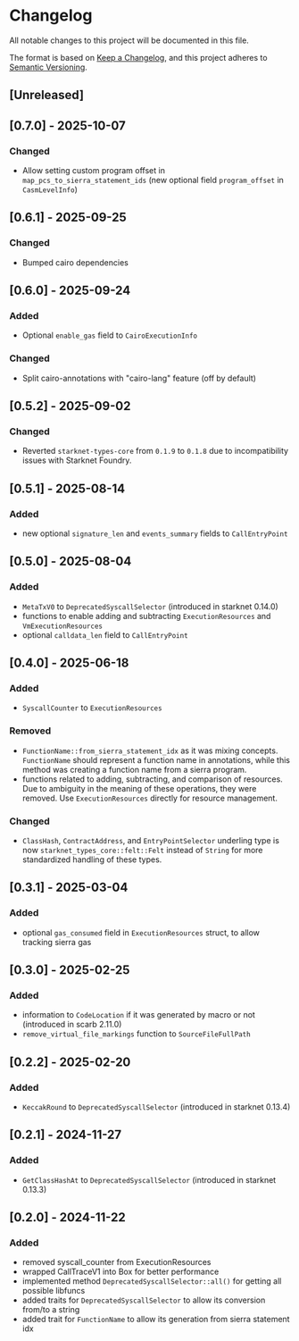 # Changelog

All notable changes to this project will be documented in this file.

The format is based on [Keep a Changelog](https://keepachangelog.com/en/1.1.0/),
and this project adheres to [Semantic Versioning](https://semver.org/spec/v2.0.0.html).

## [Unreleased]

## [0.7.0] - 2025-10-07

### Changed

- Allow setting custom program offset in `map_pcs_to_sierra_statement_ids` (new optional field `program_offset` in `CasmLevelInfo`)

## [0.6.1] - 2025-09-25

### Changed

- Bumped cairo dependencies

## [0.6.0] - 2025-09-24

### Added

- Optional `enable_gas` field to `CairoExecutionInfo`

### Changed

- Split cairo-annotations with "cairo-lang" feature (off by default)

## [0.5.2] - 2025-09-02

### Changed

- Reverted `starknet-types-core` from `0.1.9` to `0.1.8` due to incompatibility issues with Starknet Foundry.

## [0.5.1] - 2025-08-14

### Added

- new optional `signature_len` and `events_summary` fields to `CallEntryPoint`

## [0.5.0] - 2025-08-04

### Added

- `MetaTxV0` to `DeprecatedSyscallSelector` (introduced in starknet 0.14.0)
- functions to enable adding and subtracting `ExecutionResources` and `VmExecutionResources`
- optional `calldata_len` field to `CallEntryPoint`

## [0.4.0] - 2025-06-18

### Added

- `SyscallCounter` to `ExecutionResources`

### Removed

- `FunctionName::from_sierra_statement_idx` as it was mixing concepts. `FunctionName` should represent a function name
  in
  annotations, while this method was creating a function name from a sierra program.
- functions related to adding, subtracting, and comparison of resources. Due to ambiguity in the meaning of these
  operations, they were removed. Use `ExecutionResources` directly for resource management.

### Changed

- `ClassHash`, `ContractAddress`, and `EntryPointSelector` underling type is now `starknet_types_core::felt::Felt`
  instead of `String` for more standardized handling of these types.

## [0.3.1] - 2025-03-04

### Added

- optional `gas_consumed` field in `ExecutionResources` struct, to allow tracking sierra gas

## [0.3.0] - 2025-02-25

### Added

- information to `CodeLocation` if it was generated by macro or not (introduced in scarb 2.11.0)
- `remove_virtual_file_markings` function to `SourceFileFullPath`

## [0.2.2] - 2025-02-20

### Added

- `KeccakRound` to `DeprecatedSyscallSelector` (introduced in starknet 0.13.4)

## [0.2.1] - 2024-11-27

### Added

- `GetClassHashAt` to `DeprecatedSyscallSelector` (introduced in starknet 0.13.3)

## [0.2.0] - 2024-11-22

### Added

- removed syscall_counter from ExecutionResources
- wrapped CallTraceV1 into Box for better performance
- implemented method `DeprecatedSyscallSelector::all()` for getting all possible libfuncs
- added traits for `DeprecatedSyscallSelector` to allow its conversion from/to a string
- added trait for `FunctionName` to allow its generation from sierra statement idx
